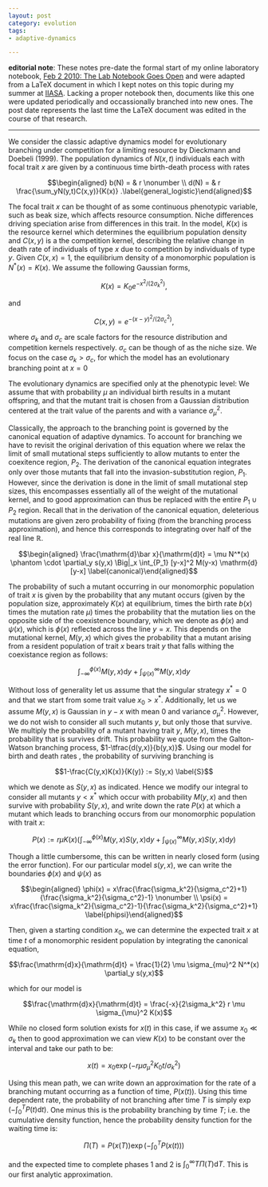 ```yaml
---
layout: post
category: evolution
tags:
- adaptive-dynamics

---
```


**editorial note**: These notes pre-date the formal start of my online
laboratory notebook, [Feb 2 2010: The Lab Notebook Goes Open](http://carlboettiger.info/2010/02/02/The-Lab-Notebook-Goes-Open-.html)
and were adapted from a LaTeX document in which I kept notes on this topic
during my summer at [IIASA](http://www.iiasa.ac.at/).  Lacking a proper notebook then, documents
like this one were updated periodically and occassionally branched into
new ones.  The post date represents the last time the 
LaTeX document was edited in the course of that research. 

----------------------------------------------------------------


We consider the classic adaptive dynamics model for evolutionary
branching under competition for a limiting resource by Dieckmann and
Doebeli (1999). The population dynamics of $N(x,t)$ individuals each
with focal trait $x$ are given by a continuous time birth-death process
with rates

$$\begin{aligned}
b(N) = & r \nonumber \\
d(N) = & r \frac{\sum_yN(y,t)C(x,y)}{K(x)} .\label{general_logistic}\end{aligned}$$

The focal trait $x$ can be thought of as some continuous phenotypic
variable, such as beak size, which affects resource consumption. Niche
differences driving speciation arise from differences in this trait. In
the model, $K(x)$ is the resource kernel which determines the
equilibrium population density and $C(x,y)$ is a the competition kernel,
describing the relative change in death rate of individuals of type $x$
due to competition by individuals of type $y$. Given $C(x,x)=1$, the
equilibrium density of a monomorphic population is $N^{\ast}(x)=K(x)$.
We assume the following Gaussian forms,

$$K(x)=K_0e^{-x^2/(2\sigma_k^2)}, \label{K}$$

and

$$C(x,y)=e^{-(x-y)^2/(2\sigma_c^2)}, \label{C}$$

where $\sigma_k$ and $\sigma_c$ are scale factors for the resource
distribution and competition kernels respectively. $\sigma_c$ can be
though of as the niche size. We focus on the case $\sigma_k>\sigma_c$,
for which the model has an evolutionary branching point at $x=0$

The evolutionary dynamics are specified only at the phenotypic level: We
assume that with probability $\mu$ an individual birth results in a
mutant offspring, and that the mutant trait is chosen from a Gaussian
distribution centered at the trait value of the parents and with a
variance $\sigma_{\mu}^2$.

Classically, the approach to the branching point is governed by the
canonical equation of adaptive dynamics. To account for branching we
have to revisit the original derivation of this equation where we relax
the limit of small mutational steps sufficiently to allow mutants to
enter the coexitence region, $P_2$. The derivation of the canonical
equation integrates only over those mutants that fall into the
invasion-substitution region, $P_1$. However, since the derivation is
done in the limit of small mutational step sizes, this encompasses
essentially all of the weight of the mutational kernel, and to good
approximation can thus be replaced with the entire $P_1 \cup P_2$
region. Recall that in the derivation of the canonical equation,
deleterious mutations are given zero probability of fixing (from the
branching process approximation), and hence this corresponds to
integrating over half of the real line $\mathbb{R}$.

$$\begin{aligned}
\frac{\mathrm{d}\bar x}{\mathrm{d}t} = \mu N^*(x) \phantom \cdot \partial_y s(y,x) \Big|_x \int_{P_1} [y-x]^2 M(y-x) \mathrm{d}[y-x]
\label{canonical}\end{aligned}$$

The probability of such a mutant occurring in our monomorphic population
of trait $x$ is given by the probability that any mutant occurs (given
by the population size, approximately $K(x)$ at equilibrium, times the
birth rate $b(x)$ times the mutation rate $\mu$) times the probability
that the mutation lies on the opposite side of the coexistence boundary,
which we denote as $\phi(x)$ and $\psi(x)$, which is $\phi(x)$ reflected
across the line $y=x$. This depends on the mutational kernel, $M(y,x)$
which gives the probability that a mutant arising from a resident
population of trait $x$ bears trait $y$ that falls withing the
coexistance region as follows:

$$\int_{-\infty}^{\phi(x)} M(y,x) \mathrm{d}y + \int_{\psi(x)}^{\infty} M(y,x) \mathrm{d}y$$

Without loss of generality let us assume that the singular strategy
$x^* = 0$ and that we start from some trait value $x_0 > x^*$.
Additionally, let us we assume $M(y,x)$ is Gaussian in $y-x$ with mean 0
and variance $\sigma_{\mu}^2$. However, we do not wish to consider all
such mutants $y$, but only those that survive. We multiply the
probability of a mutant having trait $y$, $M(y,x)$, times the
probability that is survives drift. This probability we quote from the
Galton-Watson branching process, $1-\tfrac{d(y,x)}{b(y,x)}$. Using our
model for birth and death rates , the probability of surviving branching
is

$$1-\frac{C(y,x)K(x)}{K(y)} := S(y,x)
\label{S}$$

which we denote as $S(y,x)$ as indicated. Hence we modify our integral
to consider all mutants $y < x^*$ which occur with probability $M(y,x)$
and then survive with probability $S(y,x)$, and write down the rate
$P(x)$ at which a mutant which leads to branching occurs from our
monomorphic population with trait $x$:

$$P(x) := r \mu K(x)\left( \int_{-\infty}^{\phi(x)} M(y,x) S(y,x) \mathrm{d}y + \int_{\psi(x)}^{\infty} M(y,x) S(y,x) \mathrm{d}y  \right)
\label{MSerf}$$

Though a little cumbersome, this can be written in nearly closed form
(using the error function). For our particular model $s(y,x)$, we can
write the boundaries $\phi(x)$ and $\psi(x)$ as

$$\begin{aligned}
\phi(x) = x\frac{\frac{\sigma_k^2}{\sigma_c^2}+1}{\frac{\sigma_k^2}{\sigma_c^2}-1} \nonumber \\
\psi(x) = x\frac{\frac{\sigma_k^2}{\sigma_c^2}-1}{\frac{\sigma_k^2}{\sigma_c^2}+1}
\label{phipsi}\end{aligned}$$

Then, given a starting condition $x_0$, we can determine the expected
trait $x$ at time $t$ of a monomorphic resident population by
integrating the canonical equation,

$$\frac{\mathrm{d}x}{\mathrm{d}t} = \frac{1}{2} \mu \sigma_{mu}^2 N^*(x) \partial_y s(y,x)$$

which for our model is

$$\frac{\mathrm{d}x}{\mathrm{d}t} = \frac{-x}{2\sigma_k^2} r \mu \sigma_{\mu}^2 K(x)$$

While no closed form solution exists for $x(t)$ in this case, if we
assume $x_0 \ll \sigma_k$ then to good approximation we can view $K(x)$
to be constant over the interval and take our path to be:

$$x(t) = x_0 \exp\left( -r \mu \sigma_{\mu}^2 K_0 t/\sigma_k^2\right)$$

Using this mean path, we can write down an approximation for the rate of
a branching mutant occurring as a function of time, $P(x(t))$. Using
this time dependent rate, the probability of not branching after time
$T$ is simply $\exp\left( - \int_0^T P(t)\mathrm{d}t \right)$. One minus
this is the probability branching by time $T$; i.e. the cumulative
density function, hence the probability density function for the waiting
time is:

$$\Pi(T) = P(x(T)) \exp\left( -\int_0^T P(x(t)) \right)
\label{pdf}$$

and the expected time to complete phases 1 and 2 is
$\int_0^{\infty} T \Pi(T) \mathrm{d}T$. This is our first analytic
approximation.
